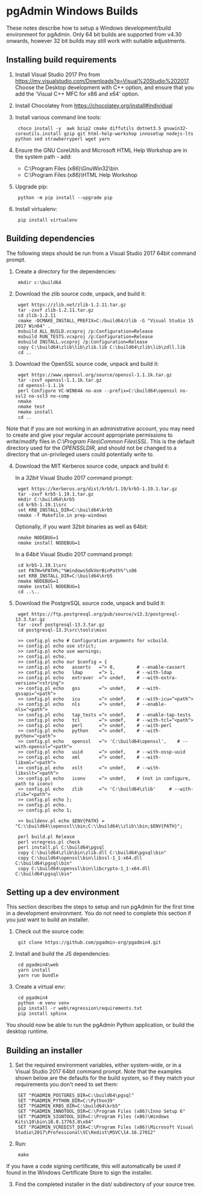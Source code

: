 ﻿# pgAdmin Windows Builds

These notes describe how to setup a Windows development/build environment for
pgAdmin. Only 64 bit builds are supported from v4.30 onwards, however 32 bit
builds may still work with suitable adjustments.

## Installing build requirements

1. Install Visual Studio 2017 Pro from https://my.visualstudio.com/Downloads?q=Visual%20Studio%202017.
    Choose the Desktop development with C++ option, and ensure that you add the
    'Visual C++ MFC for x86 and x64' option.

2. Install Chocolatey from https://chocolatey.org/install#individual

3. Install various command line tools:

        choco install -y  awk bzip2 cmake diffutils dotnet3.5 gnuwin32-coreutils.install gzip git html-help-workshop innosetup nodejs-lts python sed strawberryperl wget yarn

4. Ensure the GNU CoreUtils and Microsoft HTML Help Workshop are in the system path - add:

    * C:\Program Files (x86)\GnuWin32\bin
    * C:\Program Files (x86)\HTML Help Workshop
   

5. Upgrade pip:

        python -m pip install --upgrade pip

6. Install virtualenv:

        pip install virtualenv

## Building dependencies

The following steps should be run from a Visual Studio 2017 64bit command
prompt.

1. Create a directory for the dependencies:

        mkdir c:\build64

2. Download the zlib source code, unpack, and build it:

        wget https://zlib.net/zlib-1.2.11.tar.gz
        tar -zxvf zlib-1.2.11.tar.gz
        cd zlib-1.2.11
        cmake -DCMAKE_INSTALL_PREFIX=C:/build64/zlib -G "Visual Studio 15 2017 Win64" .
        msbuild ALL_BUILD.vcxproj /p:Configuration=Release
        msbuild RUN_TESTS.vcxproj /p:Configuration=Release
        msbuild INSTALL.vcxproj /p:Configuration=Release
        copy C:\build64\zlib\lib\zlib.lib C:\build64\zlib\lib\zdll.lib
        cd ..

3. Download the OpenSSL source code, unpack and build it:

        wget https://www.openssl.org/source/openssl-1.1.1k.tar.gz
        tar -zxvf openssl-1.1.1k.tar.gz
        cd openssl-1.1.1k
        perl Configure VC-WIN64A no-asm --prefix=C:\build64\openssl no-ssl2 no-ssl3 no-comp
        nmake
        nmake test
        nmake install
        cd ..

Note that if you are not working in an administrative account, you may need to
create and give your regular account appropriate permissions to write/modify
files in *C:\Program Files\Common Files\SSL*. This is the default directory used
for the *OPENSSLDIR*, and should not be changed to a directory that un-privileged
users could potentially write to.

4. Download the MIT Kerberos source code, unpack and build it:

   In a *32bit* Visual Studio 2017 command prompt:

        wget https://kerberos.org/dist/krb5/1.19/krb5-1.19.1.tar.gz
        tar -zxvf krb5-1.19.1.tar.gz
        mkdir C:\build64\krb5
        cd krb5-1.19.1\src
        set KRB_INSTALL_DIR=C:\build64\krb5
        nmake -f Makefile.in prep-windows

   Optionally, if you want 32bit binaries as well as 64bit:

        nmake NODEBUG=1
        nmake install NODEBUG=1

   In a *64bit* Visual Studio 2017 command prompt:

        cd krb5-1.19.1\src
        set PATH=%PATH%;"%WindowsSdkVerBinPath%"\x86
        set KRB_INSTALL_DIR=C:\build64\krb5
        nmake NODEBUG=1
        nmake install NODEBUG=1
        cd ..\..

5. Download the PostgreSQL source code, unpack and build it:

        wget https://ftp.postgresql.org/pub/source/v13.3/postgresql-13.3.tar.gz
        tar -zxvf postgresql-13.3.tar.gz
        cd postgresql-13.3\src\tools\msvc
        
        >> config.pl echo # Configuration arguments for vcbuild.
        >> config.pl echo use strict;
        >> config.pl echo use warnings;
        >> config.pl echo.
        >> config.pl echo our $config = {
        >> config.pl echo 	asserts   =^> 0,        # --enable-cassert
        >> config.pl echo 	ldap      =^> 1,        # --with-ldap
        >> config.pl echo 	extraver  =^> undef,    # --with-extra-version=^<string^>
        >> config.pl echo 	gss       =^> undef,    # --with-gssapi=^<path^>
        >> config.pl echo 	icu       =^> undef,    # --with-icu=^<path^>
        >> config.pl echo 	nls       =^> undef,    # --enable-nls=^<path^>
        >> config.pl echo 	tap_tests =^> undef,    # --enable-tap-tests
        >> config.pl echo 	tcl       =^> undef,    # --with-tcl=^<path^>
        >> config.pl echo 	perl      =^> undef,    # --with-perl
        >> config.pl echo 	python    =^> undef,    # --with-python=^<path^>
        >> config.pl echo 	openssl   =^> 'C:\build64\openssl',    # --with-openssl=^<path^>
        >> config.pl echo 	uuid      =^> undef,    # --with-ossp-uuid
        >> config.pl echo 	xml       =^> undef,    # --with-libxml=^<path^>
        >> config.pl echo 	xslt      =^> undef,    # --with-libxslt=^<path^>
        >> config.pl echo 	iconv     =^> undef,    # (not in configure, path to iconv)
        >> config.pl echo 	zlib      =^> 'C:\build64\zlib'     # --with-zlib=^<path^>
        >> config.pl echo };
        >> config.pl echo.
        >> config.pl echo 1;
        
        >> buildenv.pl echo $ENV{PATH} = "C:\\build64\\openssl\\bin;C:\\build64\\zlib\\bin;$ENV{PATH}";
        
        perl build.pl Release
        perl vcregress.pl check
        perl install.pl C:\build64\pgsql
        copy C:\build64\zlib\bin\zlib.dll C:\build64\pgsql\bin"
        copy C:\build64\openssl\bin\libssl-1_1-x64.dll C:\build64\pgsql\bin"
        copy C:\build64\openssl\bin\libcrypto-1_1-x64.dll C:\build64\pgsql\bin"

## Setting up a dev environment

This section describes the steps to setup and run pgAdmin for the first time in
a development environment. You do not need to complete this section if you just
want to build an installer.

1. Check out the source code:

        git clone https://github.com/pgadmin-org/pgadmin4.git

2. Install and build the JS dependencies:

        cd pgadmin4\web
        yarn install
        yarn run bundle

3. Create a virtual env:

        cd pgadmin4
        python -m venv venv
        pip install -r web\regression\requirements.txt
        pip install sphinx

You should now be able to run the pgAdmin Python application, or build the
desktop runtime.

## Building an installer

1. Set the required environment variables, either system-wide, or in a Visual
Studio 2017 64bit command prompt. Note that the examples shown below are the
defaults for the build system, so if they match your requirements you don't
need to set them:

        SET "PGADMIN_POSTGRES_DIR=C:\build64\pgsql"
        SET "PGADMIN_PYTHON_DIR=C:\Python39"
        SET "PGADMIN_KRB5_DIR=C:\build64\krb5"
        SET "PGADMIN_INNOTOOL_DIR=C:\Program Files (x86)\Inno Setup 6"
        SET "PGADMIN_SIGNTOOL_DIR=C:\Program Files (x86)\Windows Kits\10\bin\10.0.17763.0\x64"
        SET "PGADMIN_VCREDIST_DIR=C:\Program Files (x86)\Microsoft Visual Studio\2017\Professional\VC\Redist\MSVC\14.16.27012"

2. Run:

        make

If you have a code signing certificate, this will automatically be used if
found in the Windows Certificate Store to sign the installer.

3. Find the completed installer in the dist/ subdirectory of your source tree.
